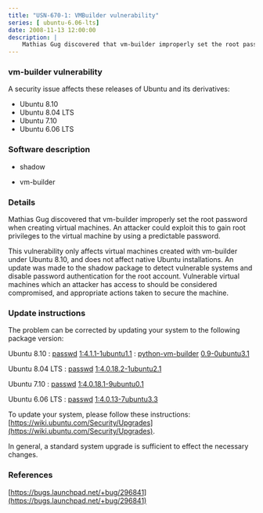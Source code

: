```yaml
---
title: "USN-670-1: VMBuilder vulnerability"
series: [ ubuntu-6.06-lts]
date: 2008-11-13 12:00:00
description: |
    Mathias Gug discovered that vm-builder improperly set the root password when creating virtual machines. An attacker could exploit this to gain root privileges to the virtual machine by using a predictable password.
--- 
```

 
### vm-builder vulnerability

A security issue affects these releases of Ubuntu and its derivatives:

* Ubuntu 8.10
* Ubuntu 8.04 LTS
* Ubuntu 7.10
* Ubuntu 6.06 LTS

### Software description

* shadow 

* vm-builder 

### Details

Mathias Gug discovered that vm-builder improperly set the root password when creating virtual machines. An attacker could exploit this to gain root privileges to the virtual machine by using a predictable password.

This vulnerability only affects virtual machines created with vm-builder under Ubuntu 8.10, and does not affect native Ubuntu installations. An update was made to the shadow package to detect vulnerable systems and disable password authentication for the root account. Vulnerable virtual machines which an attacker has access to should be considered compromised, and appropriate actions taken to secure the machine. 

### Update instructions

The problem can be corrected by updating your system to the following package version:

Ubuntu 8.10
 : [passwd](https://launchpad.net/ubuntu/+source/shadow) <span> [1:4.1.1-1ubuntu1.1](https://launchpad.net/ubuntu/+source/shadow/1:4.1.1-1ubuntu1.1) </span> 
 : [python-vm-builder](https://launchpad.net/ubuntu/+source/vm-builder) <span> [0.9-0ubuntu3.1](https://launchpad.net/ubuntu/+source/vm-builder/0.9-0ubuntu3.1) </span> 

Ubuntu 8.04 LTS
 : [passwd](https://launchpad.net/ubuntu/+source/shadow) <span> [1:4.0.18.2-1ubuntu2.1](https://launchpad.net/ubuntu/+source/shadow/1:4.0.18.2-1ubuntu2.1) </span> 

Ubuntu 7.10
 : [passwd](https://launchpad.net/ubuntu/+source/shadow) <span> [1:4.0.18.1-9ubuntu0.1](https://launchpad.net/ubuntu/+source/shadow/1:4.0.18.1-9ubuntu0.1) </span> 

Ubuntu 6.06 LTS
 : [passwd](https://launchpad.net/ubuntu/+source/shadow) <span> [1:4.0.13-7ubuntu3.3](https://launchpad.net/ubuntu/+source/shadow/1:4.0.13-7ubuntu3.3) </span> 

To update your system, please follow these instructions: [https://wiki.ubuntu.com/Security/Upgrades](https://wiki.ubuntu.com/Security/Upgrades).

In general, a standard system upgrade is sufficient to effect the necessary changes. 

### References

 [https://bugs.launchpad.net/+bug/296841](https://bugs.launchpad.net/+bug/296841)
 
